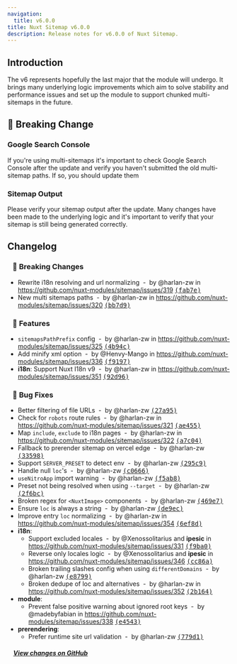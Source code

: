 ```yaml
---
navigation:
  title: v6.0.0
title: Nuxt Sitemap v6.0.0
description: Release notes for v6.0.0 of Nuxt Sitemap.
---
```


## Introduction

The v6 represents hopefully the last major that the module will undergo. It brings many underlying
logic improvements which aim to solve stability and performance issues and set up the module to support
chunked multi-sitemaps in the future.

## 🚨 Breaking Change

### Google Search Console

If you're using multi-sitemaps it's important to check Google Search Console after the update and verify you haven't submitted the old multi-sitemap paths. If so, you should update them

### Sitemap Output

Please verify your sitemap output after the update. Many changes have been made to the underlying logic and it's important to verify that your sitemap is still being generated correctly.

## Changelog

### &nbsp;&nbsp;&nbsp;🚨 Breaking Changes

- Rewrite i18n resolving and url normalizing &nbsp;-&nbsp; by @harlan-zw in https://github.com/nuxt-modules/sitemap/issues/319 [<samp>(fab7e)</samp>](https://github.com/nuxt-modules/sitemap/commit/fab7e9e)
- New multi sitemaps paths &nbsp;-&nbsp; by @harlan-zw in https://github.com/nuxt-modules/sitemap/issues/320 [<samp>(bb7d9)</samp>](https://github.com/nuxt-modules/sitemap/commit/bb7d9c7)

### &nbsp;&nbsp;&nbsp;🚀 Features

- `sitemapsPathPrefix` config &nbsp;-&nbsp; by @harlan-zw in https://github.com/nuxt-modules/sitemap/issues/325 [<samp>(4b94c)</samp>](https://github.com/nuxt-modules/sitemap/commit/4b94c3d)
- Add minify xml option &nbsp;-&nbsp; by @Henvy-Mango in https://github.com/nuxt-modules/sitemap/issues/336 [<samp>(f9197)</samp>](https://github.com/nuxt-modules/sitemap/commit/f919726)
- **i18n**: Support Nuxt I18n v9 &nbsp;-&nbsp; by @harlan-zw in https://github.com/nuxt-modules/sitemap/issues/351 [<samp>(92d96)</samp>](https://github.com/nuxt-modules/sitemap/commit/92d9610)

### &nbsp;&nbsp;&nbsp;🐞 Bug Fixes

- Better filtering of file URLs &nbsp;-&nbsp; by @harlan-zw [<samp>(27a95)</samp>](https://github.com/nuxt-modules/sitemap/commit/27a95be)
- Check for `robots` route rules &nbsp;-&nbsp; by @harlan-zw in https://github.com/nuxt-modules/sitemap/issues/321 [<samp>(ae455)</samp>](https://github.com/nuxt-modules/sitemap/commit/ae455da)
- Map `include`, `exclude` to i18n pages &nbsp;-&nbsp; by @harlan-zw in https://github.com/nuxt-modules/sitemap/issues/322 [<samp>(a7c04)</samp>](https://github.com/nuxt-modules/sitemap/commit/a7c04bc)
- Fallback to prerender sitemap on vercel edge &nbsp;-&nbsp; by @harlan-zw [<samp>(33598)</samp>](https://github.com/nuxt-modules/sitemap/commit/33598c8)
- Support `SERVER_PRESET` to detect env &nbsp;-&nbsp; by @harlan-zw [<samp>(295c9)</samp>](https://github.com/nuxt-modules/sitemap/commit/295c98f)
- Handle null `loc`'s &nbsp;-&nbsp; by @harlan-zw [<samp>(c0666)</samp>](https://github.com/nuxt-modules/sitemap/commit/c066610)
- `useNitroApp` import warning &nbsp;-&nbsp; by @harlan-zw [<samp>(f5ab8)</samp>](https://github.com/nuxt-modules/sitemap/commit/f5ab878)
- Preset not being resolved when using `--target` &nbsp;-&nbsp; by @harlan-zw [<samp>(2f6bc)</samp>](https://github.com/nuxt-modules/sitemap/commit/2f6bca8)
- Broken regex for `<NuxtImage>` components &nbsp;-&nbsp; by @harlan-zw [<samp>(469e7)</samp>](https://github.com/nuxt-modules/sitemap/commit/469e7bd)
- Ensure `loc` is always a string &nbsp;-&nbsp; by @harlan-zw [<samp>(de9ec)</samp>](https://github.com/nuxt-modules/sitemap/commit/de9ecc2)
- Improve entry `loc` normalizing &nbsp;-&nbsp; by @harlan-zw in https://github.com/nuxt-modules/sitemap/issues/354 [<samp>(6ef8d)</samp>](https://github.com/nuxt-modules/sitemap/commit/6ef8dcd)
- **i18n**:
  - Support excluded locales &nbsp;-&nbsp; by @Xenossolitarius and **ipesic** in https://github.com/nuxt-modules/sitemap/issues/331 [<samp>(f9ba0)</samp>](https://github.com/nuxt-modules/sitemap/commit/f9ba056)
  - Reverse only locales logic &nbsp;-&nbsp; by @Xenossolitarius and **ipesic** in https://github.com/nuxt-modules/sitemap/issues/346 [<samp>(cc86a)</samp>](https://github.com/nuxt-modules/sitemap/commit/cc86a0c)
  - Broken trailing slashes config when using `differentDomains` &nbsp;-&nbsp; by @harlan-zw [<samp>(e8799)</samp>](https://github.com/nuxt-modules/sitemap/commit/e879913)
  - Broken dedupe of loc and alternatives &nbsp;-&nbsp; by @harlan-zw in https://github.com/nuxt-modules/sitemap/issues/352 [<samp>(2b164)</samp>](https://github.com/nuxt-modules/sitemap/commit/2b16423)
- **module**:
  - Prevent false positive warning about ignored root keys &nbsp;-&nbsp; by @madebyfabian in https://github.com/nuxt-modules/sitemap/issues/338 [<samp>(e4543)</samp>](https://github.com/nuxt-modules/sitemap/commit/e45432b)
- **prerendering**:
  - Prefer runtime site url validation &nbsp;-&nbsp; by @harlan-zw [<samp>(779d1)</samp>](https://github.com/nuxt-modules/sitemap/commit/779d100)

##### &nbsp;&nbsp;&nbsp;&nbsp;[View changes on GitHub](https://github.com/nuxt-modules/sitemap/compare/v5.3.5...v6.0.0)
